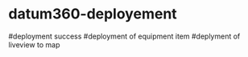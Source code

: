 # datum360-deployement
#deployment success
#deployment of equipment item
#deplyment of liveview to map
